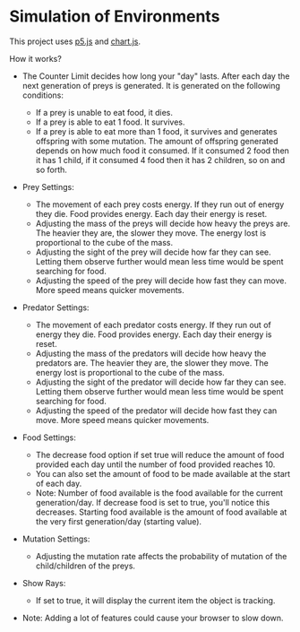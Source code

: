# Simulation of Environments
This project uses [p5.js](https://p5js.org/) and [chart.js](https://www.chartjs.org/).

How it works?

- The Counter Limit decides how long your "day" lasts. After each day the next generation of preys is generated. It is generated on the following conditions:
  - If a prey is unable to eat food, it dies.
  - If a prey is able to eat 1 food. It survives.
  - If a prey is able to eat more than 1 food, it survives and generates offspring with some mutation. The amount of offspring generated depends on how much food it consumed. If it consumed 2 food then it has 1 child, if it consumed 4 food then it has 2 children, so on and so forth.

- Prey Settings:
  - The movement of each prey costs energy. If they run out of energy they die. Food provides energy. Each day their energy is reset.
  - Adjusting the mass of the preys will decide how heavy the preys are. The heavier they are, the slower they move. The energy lost is proportional to the cube of the mass.
  - Adjusting the sight of the prey will decide how far they can see. Letting them observe further would mean less time would be spent searching for food.
  - Adjusting the speed of the prey will decide how fast they can move. More speed means quicker movements.

- Predator Settings:
  - The movement of each predator costs energy. If they run out of energy they die. Food provides energy. Each day their energy is reset.
  - Adjusting the mass of the predators will decide how heavy the predators are. The heavier they are, the slower they move. The energy lost is proportional to the cube of the mass.
  - Adjusting the sight of the predator will decide how far they can see. Letting them observe further would mean less time would be spent searching for food.
  - Adjusting the speed of the predator will decide how fast they can move. More speed means quicker movements.

- Food Settings:
  - The decrease food option if set true will reduce the amount of food provided each day until the number of food provided reaches 10.
  - You can also set the amount of food to be made available at the start of each day.
  - Note: Number of food available is the food available for the current generation/day. If decrease food is set to true, you'll notice this decreases. Starting food available is the amount of food available at the very first generation/day (starting value).

- Mutation Settings:
  - Adjusting the mutation rate affects the probability of mutation of the child/children of the preys.

- Show Rays:
  - If set to true, it will display the current item the object is tracking.

- Note: Adding a lot of features could cause your browser to slow down.
